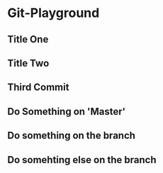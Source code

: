 # Git-Playground
## Title One
## Title Two
## Third Commit
## Do Something on 'Master'
## Do something on the branch
## Do somehting else on the branch

